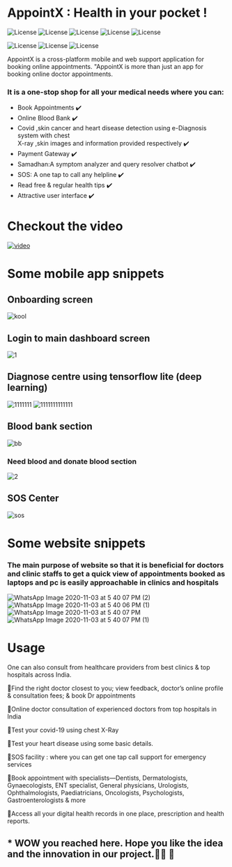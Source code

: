 # AppointX : Health in your pocket !
![License](https://img.shields.io/badge/Tensorflow-DL-orange)
![License](https://img.shields.io/badge/Flutter-frontend-blue)
![License](https://img.shields.io/badge/JS-website-brown)
![License](https://img.shields.io/badge/HTML-website-sky)
![License](https://img.shields.io/badge/Firebase-backend-yellow)

![License](https://www.vectorlogo.zone/logos/tensorflow/tensorflow-ar21.svg) ![License](https://www.vectorlogo.zone/logos/firebase/firebase-ar21.svg)  ![License](https://www.vectorlogo.zone/logos/flutterio/flutterio-ar21.svg)




AppointX is a cross-platform mobile and web support application for booking online appointments. "AppointX is more than just an app for booking online doctor appointments.
### It is a one-stop shop for all your medical needs where you can:

* Book Appointments ✔️
* Online Blood Bank ✔️
* Covid ,skin cancer and heart disease detection using e-Diagnosis system with chest  
   X-ray ,skin images and information provided respectively ✔️
* Payment Gateway ✔️
* Samadhan:A symptom analyzer and query resolver chatbot ✔️
* SOS: A one tap to call any helpline ✔️
* Read free & regular health tips ✔️
* Attractive user interface ✔️
 # Checkout the video 
[![video](https://user-images.githubusercontent.com/61155876/97987627-a2333e80-1e01-11eb-9f5c-b8b847d59a9b.JPG)](https://www.youtube.com/watch?v=S5Q6MJ33OjA&feature=youtu.be)

# Some mobile app snippets

##   Onboarding screen
![kool](https://user-images.githubusercontent.com/61155876/97985937-f7218580-1dfe-11eb-84d5-0d78f372235f.JPG)

##   Login to main dashboard screen
![1](https://user-images.githubusercontent.com/72252351/97773407-80be2280-1b75-11eb-8523-cb326ea79edf.JPG)

## Diagnose centre using tensorflow lite (deep learning)
![1111111](https://user-images.githubusercontent.com/61155876/97988778-84ff6f80-1e03-11eb-9c35-108d13955652.JPG)
![1111111111111](https://user-images.githubusercontent.com/61155876/97988780-86309c80-1e03-11eb-9907-6ae368eedf3f.JPG)

##  Blood bank section
![bb](https://user-images.githubusercontent.com/61155876/97985427-41563700-1dfe-11eb-99b9-1463fcb72763.JPG)

###   Need blood and donate blood  section
![2](https://user-images.githubusercontent.com/72252351/97773492-283b5500-1b76-11eb-9f1a-1a4f0a16b947.JPG)

## SOS Center
![sos](https://user-images.githubusercontent.com/61155876/97987416-423c9800-1e01-11eb-960d-6a9856d34f44.JPG)



# Some website snippets
### The main purpose of website so that it is beneficial for doctors and clinic staffs to get a quick view of appointments booked as laptops and pc is easily approachable in clinics and hospitals

![WhatsApp Image 2020-11-03 at 5 40 07 PM (2)](https://user-images.githubusercontent.com/61155876/97984625-04d60b80-1dfd-11eb-9489-3039419e49ee.jpeg)
![WhatsApp Image 2020-11-03 at 5 40 06 PM (1)](https://user-images.githubusercontent.com/61155876/97984636-07386580-1dfd-11eb-90e7-8f949f43b331.jpeg)
![WhatsApp Image 2020-11-03 at 5 40 07 PM](https://user-images.githubusercontent.com/61155876/97984617-01db1b00-1dfd-11eb-8c47-b2c97cfce73d.jpeg)
![WhatsApp Image 2020-11-03 at 5 40 07 PM (1)](https://user-images.githubusercontent.com/61155876/97984619-03a4de80-1dfd-11eb-8642-ad2d91e5be78.jpeg)





# Usage

One can also consult from healthcare providers from best clinics & top hospitals across India.

🔅Find the right doctor closest to you; view feedback, doctor’s online profile & consultation fees; & book Dr appointments

🔅Online doctor consultation of experienced doctors from top hospitals in India

🔅Test your covid-19 using chest X-Ray

🔅Test your heart disease using some basic details.

🔅SOS facility : where you can get one tap call support for emergency services

🔅Book appointment with specialists—Dentists, Dermatologists, Gynaecologists, ENT specialist, General physicians, Urologists, Ophthalmologists, Paediatricians, Oncologists, Psychologists, Gastroenterologists & more

🔅Access all your digital health records in one place, prescription and health reports.

## * WOW you reached here. Hope you like the idea and the innovation in our project.💯🎊 🎉
